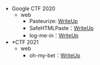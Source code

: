- Google CTF 2020
  - web
    - Pasteurize: [WriteUp](https://github.com/Dvd848/CTFs/blob/master/2020_GoogleCTF/Pasteurize.md)
    - SafeHTMLPaste：[WriteUp](https://blog.bi0s.in/2020/08/26/Web/GoogleCTF20-SafeHtmlPaste/)
    - log-me-in：[WriteUp](https://github.com/Dvd848/CTFs/blob/master/2020_GoogleCTF/Log-Me-In.md)
- \*CTF 2021
  - web
    - oh-my-bet：[WriteUp](https://blog.brycec.me/posts/starctf2021_writeups/)
